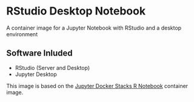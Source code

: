# RStudio Desktop Notebook
A container image for a Jupyter Notebook with RStudio and a desktop environment

## Software Inluded
- RStudio (Server and Desktop)
- Jupyter Desktop

This image is based on the [Jupyter Docker Stacks R Notebook](https://github.com/jupyter/docker-stacks/tree/main/images/r-notebook) container image.
